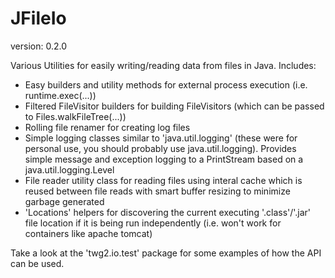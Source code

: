 JFileIo
==============
version: 0.2.0

Various Utilities for easily writing/reading data from files in Java. Includes:
* Easy builders and utility methods for external process execution (i.e. runtime.exec(...))
* Filtered FileVisitor builders for building FileVisitors (which can be passed to Files.walkFileTree(...))
* Rolling file renamer for creating log files
* Simple logging classes similar to 'java.util.logging' (these were for personal use, you should probably use java.util.logging).  Provides simple message and exception logging to a PrintStream based on a java.util.logging.Level
* File reader utility class for reading files using interal cache which is reused between file reads with smart buffer resizing to minimize garbage generated 
* 'Locations' helpers for discovering the current executing '.class'/'.jar' file location if it is being run independently (i.e. won't work for containers like apache tomcat)

Take a look at the 'twg2.io.test' package for some examples of how the API can be used.
